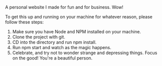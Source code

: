 A personal website I made for fun and for business. Wow!

To get this up and running on your machine for whatever reason, please follow these steps:
1. Make sure you have Node and NPM installed on your machine.
2. Clone the project with git.
3. CD into the directory and run npm install. 
4. Run npm start and watch as the magic happens.
5. Celebrate, and try not to wonder strange and depressing things. Focus on the good! You're a beautiful person.